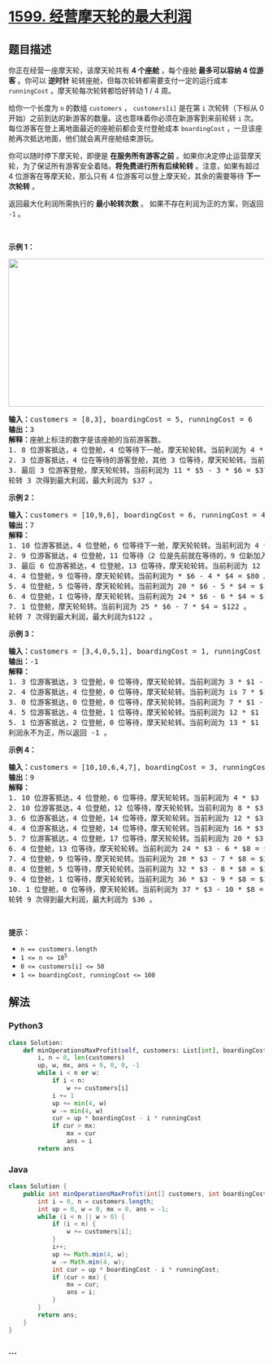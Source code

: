 # [1599. 经营摩天轮的最大利润](https://leetcode-cn.com/problems/maximum-profit-of-operating-a-centennial-wheel)



## 题目描述

<!-- 这里写题目描述 -->

<p>你正在经营一座摩天轮，该摩天轮共有 <strong>4 个座舱</strong> ，每个座舱<strong> 最多可以容纳 4 位游客</strong> 。你可以 <strong>逆时针</strong>&nbsp;轮转座舱，但每次轮转都需要支付一定的运行成本 <code>runningCost</code> 。摩天轮每次轮转都恰好转动 1 / 4 周。</p>

<p>给你一个长度为 <code>n</code> 的数组 <code>customers</code> ， <code>customers[i]</code> 是在第 <code>i</code> 次轮转（下标从 0 开始）之前到达的新游客的数量。这也意味着你必须在新游客到来前轮转 <code>i</code> 次。每位游客在登上离地面最近的座舱前都会支付登舱成本 <code>boardingCost</code> ，一旦该座舱再次抵达地面，他们就会离开座舱结束游玩。</p>

<p>你可以随时停下摩天轮，即便是 <strong>在服务所有游客之前</strong> 。如果你决定停止运营摩天轮，为了保证所有游客安全着陆，<strong>将免费进行</strong><strong>所有后续轮转</strong>&nbsp;。注意，如果有超过 4 位游客在等摩天轮，那么只有 4 位游客可以登上摩天轮，其余的需要等待 <strong>下一次轮转</strong> 。</p>

<p>返回最大化利润所需执行的 <strong>最小轮转次数</strong> 。 如果不存在利润为正的方案，则返回 <code>-1</code> 。</p>

<p>&nbsp;</p>

<p><strong>示例 1：</strong></p>

<p><img alt="" src="https://assets.leetcode-cn.com/aliyun-lc-upload/uploads/2020/09/26/wheeldiagram12.png" style="height: 291px; width: 906px;"></p>

<pre><strong>输入：</strong>customers = [8,3], boardingCost = 5, runningCost = 6
<strong>输出：</strong>3
<strong>解释：</strong>座舱上标注的数字是该座舱的当前游客数。
1. 8 位游客抵达，4 位登舱，4 位等待下一舱，摩天轮轮转。当前利润为 4 * $5 - 1 * $6 = $14 。
2. 3 位游客抵达，4 位在等待的游客登舱，其他 3 位等待，摩天轮轮转。当前利润为 8 * $5 - 2 * $6 = $28 。
3. 最后 3 位游客登舱，摩天轮轮转。当前利润为 11 * $5 - 3 * $6 = $37 。
轮转 3 次得到最大利润，最大利润为 $37 。</pre>

<p><strong>示例 2：</strong></p>

<pre><strong>输入：</strong>customers = [10,9,6], boardingCost = 6, runningCost = 4
<strong>输出：</strong>7
<strong>解释：</strong>
1. 10 位游客抵达，4 位登舱，6 位等待下一舱，摩天轮轮转。当前利润为 4 * $6 - 1 * $4 = $20 。
2. 9 位游客抵达，4 位登舱，11 位等待（2 位是先前就在等待的，9 位新加入等待的），摩天轮轮转。当前利润为 8 * $6 - 2 * $4 = $40 。
3. 最后 6 位游客抵达，4 位登舱，13 位等待，摩天轮轮转。当前利润为 12 * $6 - 3 * $4 = $60 。
4. 4 位登舱，9 位等待，摩天轮轮转。当前利润为 * $6 - 4 * $4 = $80 。
5. 4 位登舱，5 位等待，摩天轮轮转。当前利润为 20 * $6 - 5 * $4 = $100 。
6. 4 位登舱，1 位等待，摩天轮轮转。当前利润为 24 * $6 - 6 * $4 = $120 。
7. 1 位登舱，摩天轮轮转。当前利润为 25 * $6 - 7 * $4 = $122 。
轮转 7 次得到最大利润，最大利润为$122 。
</pre>

<p><strong>示例 3：</strong></p>

<pre><strong>输入：</strong>customers = [3,4,0,5,1], boardingCost = 1, runningCost = 92
<strong>输出：</strong>-1
<strong>解释：</strong>
1. 3 位游客抵达，3 位登舱，0 位等待，摩天轮轮转。当前利润为 3 * $1 - 1 * $92 = -$89 。
2. 4 位游客抵达，4 位登舱，0 位等待，摩天轮轮转。当前利润为 is 7 * $1 - 2 * $92 = -$177 。
3. 0 位游客抵达，0 位登舱，0 位等待，摩天轮轮转。当前利润为 7 * $1 - 3 * $92 = -$269 。
4. 5 位游客抵达，4 位登舱，1 位等待，摩天轮轮转。当前利润为 12 * $1 - 4 * $92 = -$356 。
5. 1 位游客抵达，2 位登舱，0 位等待，摩天轮轮转。当前利润为 13 * $1 - 5 * $92 = -$447 。
利润永不为正，所以返回 -1 。
</pre>

<p><strong>示例 4：</strong></p>

<pre><strong>输入：</strong>customers = [10,10,6,4,7], boardingCost = 3, runningCost = 8
<strong>输出：</strong>9
<strong>解释：</strong>
1. 10 位游客抵达，4 位登舱，6 位等待，摩天轮轮转。当前利润为 4 * $3 - 1 * $8 = $4 。
2. 10 位游客抵达，4 位登舱，12 位等待，摩天轮轮转。当前利润为 8 * $3 - 2 * $8 = $8 。
3. 6 位游客抵达，4 位登舱，14 位等待，摩天轮轮转。当前利润为 12 * $3 - 3 * $8 = $12 。
4. 4 位游客抵达，4 位登舱，14 位等待，摩天轮轮转。当前利润为 16 * $3 - 4 * $8 = $16 。
5. 7 位游客抵达，4 位登舱，17 位等待，摩天轮轮转。当前利润为 20 * $3 - 5 * $8 = $20 。
6. 4 位登舱，13 位等待，摩天轮轮转。当前利润为 24 * $3 - 6 * $8 = $24 。
7. 4 位登舱，9 位等待，摩天轮轮转。当前利润为 28 * $3 - 7 * $8 = $28 。
8. 4 位登舱，5 位等待，摩天轮轮转。当前利润为 32 * $3 - 8 * $8 = $32 。
9. 4 位登舱，1 位等待，摩天轮轮转。当前利润为 36 * $3 - 9 * $8 = $36 。
​​​​​​​10. 1 位登舱，0 位等待，摩天轮轮转。当前利润为 37 * $3 - 10 * $8 = $31 。
轮转 9 次得到最大利润，最大利润为 $36 。
</pre>

<p>&nbsp;</p>

<p><strong>提示：</strong></p>

<ul>
	<li><code>n == customers.length</code></li>
	<li><code>1 &lt;= n &lt;= 10<sup>5</sup></code></li>
	<li><code>0 &lt;= customers[i] &lt;= 50</code></li>
	<li><code>1 &lt;= boardingCost, runningCost &lt;= 100</code></li>
</ul>


## 解法

<!-- 这里可写通用的实现逻辑 -->

<!-- tabs:start -->

### **Python3**

<!-- 这里可写当前语言的特殊实现逻辑 -->

```python
class Solution:
    def minOperationsMaxProfit(self, customers: List[int], boardingCost: int, runningCost: int) -> int:
        i, n = 0, len(customers)
        up, w, mx, ans = 0, 0, 0, -1
        while i < n or w:
            if i < n:
                w += customers[i]
            i += 1
            up += min(4, w)
            w -= min(4, w)
            cur = up * boardingCost - i * runningCost
            if cur > mx:
                mx = cur
                ans = i
        return ans
```

### **Java**

<!-- 这里可写当前语言的特殊实现逻辑 -->

```java
class Solution {
    public int minOperationsMaxProfit(int[] customers, int boardingCost, int runningCost) {
        int i = 0, n = customers.length;
        int up = 0, w = 0, mx = 0, ans = -1;
        while (i < n || w > 0) {
            if (i < n) {
                w += customers[i];
            }
            i++;
            up += Math.min(4, w);
            w -= Math.min(4, w);
            int cur = up * boardingCost - i * runningCost;
            if (cur > mx) {
                mx = cur;
                ans = i;
            }
        }
        return ans;
    }
}
```

### **...**

```

```

<!-- tabs:end -->
